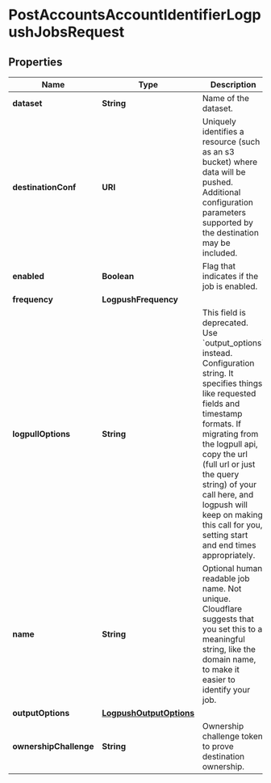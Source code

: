 

# PostAccountsAccountIdentifierLogpushJobsRequest


## Properties

| Name | Type | Description | Notes |
|------------ | ------------- | ------------- | -------------|
|**dataset** | **String** | Name of the dataset. |  [optional] |
|**destinationConf** | **URI** | Uniquely identifies a resource (such as an s3 bucket) where data will be pushed. Additional configuration parameters supported by the destination may be included. |  |
|**enabled** | **Boolean** | Flag that indicates if the job is enabled. |  [optional] |
|**frequency** | **LogpushFrequency** |  |  [optional] |
|**logpullOptions** | **String** | This field is deprecated. Use &#x60;output_options&#x60; instead. Configuration string. It specifies things like requested fields and timestamp formats. If migrating from the logpull api, copy the url (full url or just the query string) of your call here, and logpush will keep on making this call for you, setting start and end times appropriately. |  [optional] |
|**name** | **String** | Optional human readable job name. Not unique. Cloudflare suggests that you set this to a meaningful string, like the domain name, to make it easier to identify your job. |  [optional] |
|**outputOptions** | [**LogpushOutputOptions**](LogpushOutputOptions.md) |  |  [optional] |
|**ownershipChallenge** | **String** | Ownership challenge token to prove destination ownership. |  [optional] |



